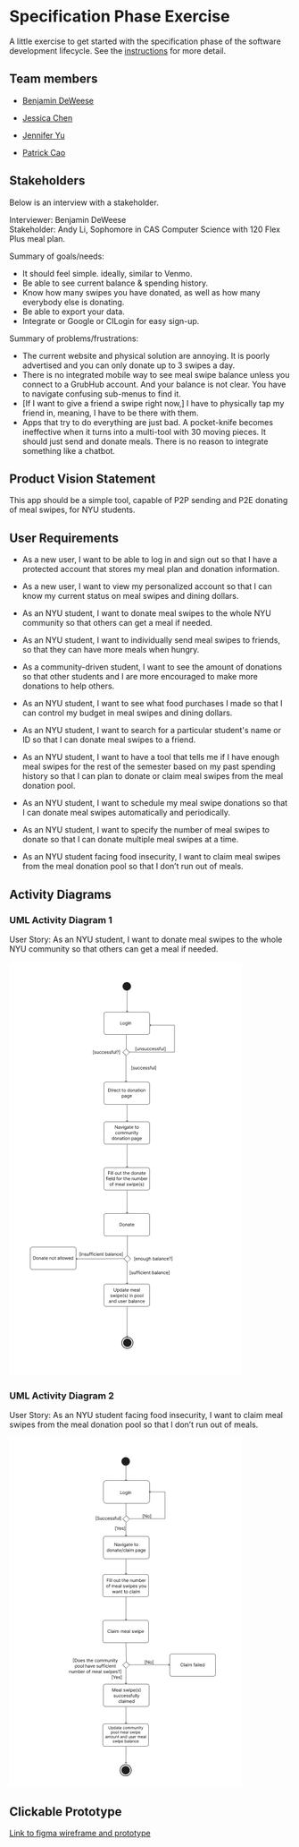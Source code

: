 # Specification Phase Exercise

A little exercise to get started with the specification phase of the software development lifecycle. See the [instructions](instructions.md) for more detail.

## Team members

- [Benjamin DeWeese](https://github.com/bdeweesevans)

- [Jessica Chen](https://github.com/jessicahc)

- [Jennifer Yu](https://github.com/jenniferyuuu)

- [Patrick Cao](https://github.com/Novrain7)

## Stakeholders

Below is an interview with a stakeholder.

Interviewer: Benjamin DeWeese  
Stakeholder: Andy Li, Sophomore in CAS Computer Science with 120 Flex Plus meal plan.

Summary of goals/needs:

- It should feel simple. ideally, similar to Venmo.
- Be able to see current balance & spending history.
- Know how many swipes you have donated, as well as how many everybody else is donating.
- Be able to export your data.
- Integrate or Google or CILogin for easy sign-up.

Summary of problems/frustrations:

- The current website and physical solution are annoying. It is poorly advertised and you can only donate up to 3 swipes a day.
- There is no integrated mobile way to see meal swipe balance unless you connect to a GrubHub account. And your balance is not clear. You have to navigate confusing sub-menus to find it.
- [If I want to give a friend a swipe right now,] I have to physically tap my friend in, meaning, I have to be there with them.
- Apps that try to do everything are just bad. A pocket-knife becomes ineffective when it turns into a multi-tool with 30 moving pieces. It should just send and donate meals. There is no reason to integrate something like a chatbot.

## Product Vision Statement

This app should be a simple tool, capable of P2P sending and P2E donating of meal swipes, for NYU students.

## User Requirements

- As a new user, I want to be able to log in and sign out so that I have a protected account that stores my meal plan and donation information.

- As a new user, I want to view my personalized account so that I can know my current status on meal swipes and dining dollars.

- As an NYU student, I want to donate meal swipes to the whole NYU community so that others can get a meal if needed.

- As an NYU student, I want to individually send meal swipes to friends, so that they can have more meals when hungry. 

- As a community-driven student, I want to see the amount of donations so that other students and I are more encouraged to make more donations to help others.

- As an NYU student, I want to see what food purchases I made so that I can control my budget in meal swipes and dining dollars.

- As an NYU student, I want to search for a particular student's name or ID so that I can donate meal swipes to a friend.

- As an NYU student, I want to have a tool that tells me if I have enough meal swipes for the rest of the semester based on my past spending history so that I can plan to donate or claim meal swipes from the meal donation pool.

- As an NYU student, I want to schedule my meal swipe donations so that I can donate meal swipes automatically and periodically.

- As an NYU student, I want to specify the number of meal swipes to donate so that I can donate multiple meal swipes at a time.

- As an NYU student facing food insecurity, I want to claim meal swipes from the meal donation pool so that I don’t run out of meals.

## Activity Diagrams

### UML Activity Diagram 1

User Story: As an NYU student, I want to donate meal swipes to the whole NYU community so that others can get a meal if needed.

![UML Activity Diagram 1](https://github.com/software-students-spring2025/1-specification-exercise-panic-at-the-kernel/blob/main/images/diagram1.png)

### UML Activity Diagram 2

User Story: As an NYU student facing food insecurity, I want to claim meal swipes from the meal donation pool so that I don’t run out of meals.

![UML Activity Diagram 2](https://github.com/software-students-spring2025/1-specification-exercise-panic-at-the-kernel/blob/main/images/diagram2.png)

## Clickable Prototype

[Link to figma wireframe and prototype](https://www.figma.com/design/M8t1q1nThXi4hfdKybLmW2/Panic!-At-The-Kernel?node-id=0-1&t=q4bpVzTzLkusd6P7-1)